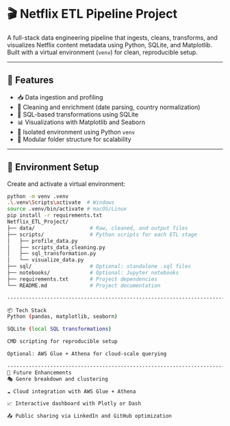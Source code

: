 # 🎬 Netflix ETL Pipeline Project

A full-stack data engineering pipeline that ingests, cleans, transforms, and visualizes Netflix content metadata using Python, SQLite, and Matplotlib. Built with a virtual environment (`venv`) for clean, reproducible setup.


------------------------------------------------------------------------------


## 🚀 Features

- 📥 Data ingestion and profiling
- 🧹 Cleaning and enrichment (date parsing, country normalization)
- 🧠 SQL-based transformations using SQLite
- 📊 Visualizations with Matplotlib and Seaborn
- 🧪 Isolated environment using Python `venv`
- 📁 Modular folder structure for scalability

------------------------------------------------------------------------------

## 🧪 Environment Setup

Create and activate a virtual environment:

```bash
python -m venv .venv
.\.venv\Scripts\activate  # Windows
source .venv/bin/activate # macOS/Linux
pip install -r requirements.txt
Netflix_ETL_Project/
├── data/                  # Raw, cleaned, and output files
├── scripts/               # Python scripts for each ETL stage
│   ├── profile_data.py
│   ├── scripts_data_cleaning.py
│   ├── sql_transformation.py
│   └── visualize_data.py
├── sql/                   # Optional: standalone .sql files
├── notebooks/             # Optional: Jupyter notebooks
├── requirements.txt       # Project dependencies
└── README.md              # Project documentation

------------------------------------------------------------------------------

📦 Tech Stack
Python (pandas, matplotlib, seaborn)

SQLite (local SQL transformations)

CMD scripting for reproducible setup

Optional: AWS Glue + Athena for cloud-scale querying

------------------------------------------------------------------------------
🧠 Future Enhancements
🎭 Genre breakdown and clustering

☁️ Cloud integration with AWS Glue + Athena

📈 Interactive dashboard with Plotly or Dash

📤 Public sharing via LinkedIn and GitHub optimization
